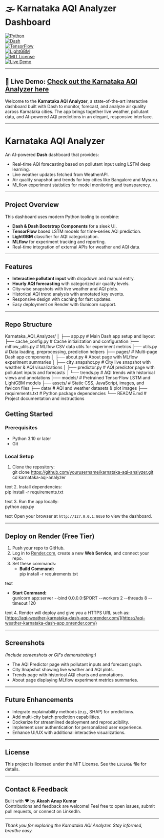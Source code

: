 # 🌫 Karnataka AQI Analyzer Dashboard  


[![Python](https://img.shields.io/badge/python-3.10%2B-blue.svg)]()  
[![Dash](https://img.shields.io/badge/Dash-v2.10-blue.svg)]()  
[![TensorFlow](https://img.shields.io/badge/TensorFlow-v2.13-orange.svg)]()  
[![LightGBM](https://img.shields.io/badge/LightGBM-v3.3-green.svg)]()  
[![MIT License](https://img.shields.io/badge/license-MIT-green.svg)]()  
[![Live Demo](https://img.shields.io/badge/Live%20Demo-Deployed%20on%20Render-brightgreen)](https://aqi-weather-karnataka-dash-app.onrender.com/)  

---

## 🚀 Live Demo: [Check out the Karnataka AQI Analyzer here](https://aqi-weather-karnataka-dash-app.onrender.com/)

Welcome to the **Karnataka AQI Analyzer**, a state-of-the-art interactive dashboard built with Dash to monitor, forecast, and analyze air quality across Karnataka cities. The app brings together live weather, pollutant data, and AI-powered AQI predictions in an elegant, responsive interface.

---

# Karnataka AQI Analyzer  

An AI-powered **Dash** dashboard that provides:  
- Real-time AQI forecasting based on pollutant input using LSTM deep learning.  
- Live weather updates fetched from WeatherAPI.  
- Air quality snapshot and trends for key cities like Bangalore and Mysuru.  
- MLflow experiment statistics for model monitoring and transparency.  

---

## Project Overview

This dashboard uses modern Python tooling to combine:  
- **Dash & Dash Bootstrap Components** for a sleek UI.  
- **TensorFlow** based LSTM models for time-series AQI prediction.  
- **LightGBM** classifier for AQI categorization.  
- **MLflow** for experiment tracking and reporting.  
- Real-time integration of external APIs for weather and AQI data.  

---

## Features  

- **Interactive pollutant input** with dropdown and manual entry.  
- **Hourly AQI forecasting** with categorized air quality levels.  
- City-wise snapshots with live weather and AQI plots.  
- Historical AQI trend analysis with annotated key events.  
- Responsive design with caching for fast updates.  
- Easy deployment on Render with Gunicorn support.  

---

## Repo Structure  

Karnataka_AQI_Analyzer/
│
├── app.py # Main Dash app setup and layout
├── cache_config.py # Cache initialization and configuration
├── mlflow_utils.py # MLflow CSV data utils for experiment metrics
├── utils.py # Data loading, preprocessing, prediction helpers
├── pages/ # Multi-page Dash app components
│ ├── about.py # About page with MLflow experiment summaries
│ ├── city_snapshot.py # City live snapshot with weather & AQI visualizations
│ ├── predictor.py # AQI predictor page with pollutant inputs and forecasts
│ └── trends.py # AQI trends with historical views and annotations
├── models/ # Pretrained TensorFlow LSTM and LightGBM models
├── assets/ # Static CSS, JavaScript, images, and favicon files
├── data/ # AQI and weather datasets & plot images
├── requirements.txt # Python package dependencies
└── README.md # Project documentation and instructions


## Getting Started  

### Prerequisites  
- Python 3.10 or later  
- Git  

### Local Setup  

1. Clone the repository:  
git clone https://github.com/yourusername/karnataka-aqi-analyzer.git
cd karnataka-aqi-analyzer

text
2. Install dependencies:  
pip install -r requirements.txt

text
3. Run the app locally:  
python app.py

text
Open your browser at `http://127.0.0.1:8050` to view the dashboard.

---

## Deploy on Render (Free Tier)  

1. Push your repo to GitHub.  
2. Log in to [Render.com](https://render.com/), create a new **Web Service**, and connect your repo.  
3. Set these commands:  
   - **Build Command:**  
pip install -r requirements.txt

text
- **Start Command:**  
gunicorn app:server --bind 0.0.0.0:$PORT --workers 2 --threads 8 --timeout 120

text
4. Render will deploy and give you a HTTPS URL such as:  
[https://aqi-weather-karnataka-dash-app.onrender.com/](https://aqi-weather-karnataka-dash-app.onrender.com/)

---

## Screenshots  

*(Include screenshots or GIFs demonstrating:)*  
- The AQI Predictor page with pollutant inputs and forecast graph.  
- City Snapshot showing live weather and AQI plots.  
- Trends page with historical AQI charts and annotations.  
- About page displaying MLflow experiment metrics summaries.

---

## Future Enhancements  

- Integrate explainability methods (e.g., SHAP) for predictions.  
- Add multi-city batch prediction capabilities.  
- Dockerize for streamlined deployment and reproducibility.  
- Implement user authentication for personalized user experience.  
- Enhance UI/UX with additional interactive visualizations.

---

## License  

This project is licensed under the MIT License. See the `LICENSE` file for details.

---

## Contact & Feedback  

Built with ❤️ by **Akash Anup Kumar**  
Contributions and feedback are welcome! Feel free to open issues, submit pull requests, or connect on LinkedIn.

---

*Thank you for exploring the Karnataka AQI Analyzer. Stay informed, breathe easy.*  
